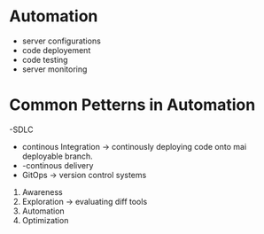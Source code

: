 # Automation
- server configurations
- code deployement
- code testing
- server monitoring
# Common Petterns in Automation
-SDLC
- continous Integration -> continously deploying code onto mai deployable branch.
- -continous delivery
- GitOps -> version control systems

1. Awareness
2. Exploration -> evaluating diff tools
3. Automation
4. Optimization
